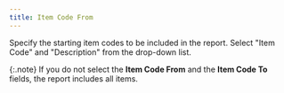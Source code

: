 ```yaml
---
title: Item Code From
---
```



Specify the starting item codes to be included in the report. Select  "Item Code" and "Description" from the drop-down list.


{:.note}
If you do not select the **Item 
 Code From** and the **Item Code To**  fields, the report includes all items.
